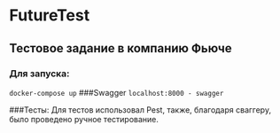# FutureTest
## Тестовое задание в компанию Фьюче

### Для запуска: 
`docker-compose up`
###Swagger
`localhost:8000 - swagger`

###Тесты:
Для тестов использовал Pest, также, благодаря сваггеру, было проведено ручное тестирование.

